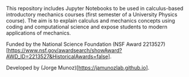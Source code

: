 This repository includes Jupyter Notebooks to be used in calculus-based introductory mechanics courses (first semester of a University Physics course). The aim is to explain calculus and mechanics concepts using coding and computational science and expose students to modern applications of mechanics.

Funded by the National Science Foundation (NSF Award 2213527)[https://www.nsf.gov/awardsearch/showAward?AWD_ID=2213527&HistoricalAwards=false].

Developed by (Jorge Munoz)[https://jamunozlab.github.io].
